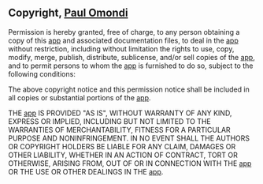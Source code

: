 ## Copyright, [Paul Omondi](https://github.com/paulo-techie)

Permission is hereby granted, free of charge, to any person obtaining a copy of this [app](https://github.com/paulo-techie/to-do-list) and associated documentation files, to deal in the [app](https://github.com/paulo-techie/to-do-list) without restriction, including without limitation the rights to use, copy, modify, merge, publish, distribute, sublicense, and/or sell copies of the [app](https://github.com/paulo-techie/to-do-list), and to permit persons to whom the [app](https://github.com/paulo-techie/to-do-list) is furnished to do so, subject to the following conditions:

The above copyright notice and this permission notice shall be included in all copies or substantial portions of the [app](https://github.com/paulo-techie/to-do-list).

THE [app](https://github.com/paulo-techie/to-do-list) IS PROVIDED "AS IS", WITHOUT WARRANTY OF ANY KIND, EXPRESS OR IMPLIED, INCLUDING BUT NOT LIMITED TO THE WARRANTIES OF MERCHANTABILITY, FITNESS FOR A PARTICULAR PURPOSE AND NONINFRINGEMENT. IN NO EVENT SHALL THE AUTHORS OR COPYRIGHT HOLDERS BE LIABLE FOR ANY CLAIM, DAMAGES OR OTHER LIABILITY, WHETHER IN AN ACTION OF CONTRACT, TORT OR OTHERWISE, ARISING FROM, OUT OF OR IN CONNECTION WITH THE [app](https://github.com/paulo-techie/to-do-list) OR THE USE OR OTHER DEALINGS IN THE [app](https://github.com/paulo-techie/to-do-list).
